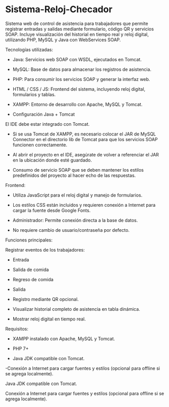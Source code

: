 # Sistema-Reloj-Checador
Sistema web de control de asistencia para trabajadores que permite registrar entradas y salidas mediante formulario, código QR y servicios SOAP. Incluye visualización del historial en tiempo real y reloj digital, utilizando PHP, MySQL y Java con WebServices SOAP.

Tecnologías utilizadas:

- Java: Servicios web SOAP con WSDL, ejecutados en Tomcat.

- MySQL: Base de datos para almacenar los registros de asistencia.

- PHP: Para consumir los servicios SOAP y generar la interfaz web.

- HTML / CSS / JS: Frontend del sistema, incluyendo reloj digital, formularios y tablas.

- XAMPP: Entorno de desarrollo con Apache, MySQL y Tomcat.
- Configuración Java + Tomcat

El IDE debe estar integrado con Tomcat.

- Si se usa Tomcat de XAMPP, es necesario colocar el JAR de MySQL Connector en el directorio lib de Tomcat para que los servicios SOAP funcionen correctamente.

- Al abrir el proyecto en el IDE, asegúrate de volver a referenciar el JAR en la ubicación donde esté guardado.

- Consumo de servicio SOAP que se deben mantener los estilos predefinidos del proyecto al hacer echo de las respuestas.

Frontend:

- Utiliza JavaScript para el reloj digital y manejo de formularios.

- Los estilos CSS están incluidos y requieren conexión a Internet para cargar la fuente desde Google Fonts.

- Administrador: Permite conexión directa a la base de datos.

- No requiere cambio de usuario/contraseña por defecto.

Funciones principales:

Registrar eventos de los trabajadores:

- Entrada

- Salida de comida

- Regreso de comida

- Salida

- Registro mediante QR opcional.

- Visualizar historial completo de asistencia en tabla dinámica.

- Mostrar reloj digital en tiempo real.

Requisitos:

- XAMPP instalado con Apache, MySQL y Tomcat.

- PHP 7+
  
- Java JDK compatible con Tomcat.
  
-Conexión a Internet para cargar fuentes y estilos (opcional para offline si se agrega localmente).

Java JDK compatible con Tomcat.

Conexión a Internet para cargar fuentes y estilos (opcional para offline si se agrega localmente).
